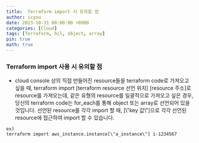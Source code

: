 ```yaml
---
title:  Terraform import 시 유의할 점
author: icyou
date: 2023-10-31 00:00:00 +0900
categories: [Cloud]
tags: [Terraform, hcl, object, array]
pin: true
math: true
---
```


### Terraform import 사용 시 유의할 점
- cloud console 상의 직접 만들어진 resource들을 terraform code로 가져오고 싶을 때, terraform import \[terraform resource 선언 위치\] \[resource 주소\]로 resource를 가져오는데, 같은 유형의 resource를 일괄적으로 가져오고 싶은 경우, 당신의 terraform code는 for_each를 통해 object 또는 array로 선언되어 있을 것입니다. 선언된 resource를 각각 import 할 때, \[\\"key 값\\"\]으로 각각 선언된 resource에 접근하여 import 할 수 있습니다.  

```
ex)
terraform import aws_instance.instance[\"a_instance\"] i-1234567
```